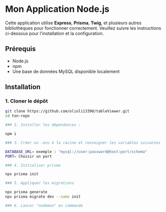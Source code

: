 # Mon Application Node.js

Cette application utilise **Express**, **Prisma**, **Twig**, et plusieurs autres bibliothèques pour fonctionner correctement. Veuillez suivre les instructions ci-dessous pour l'installation et la configuration.

## Prérequis

- Node.js 
- npm 
- Une base de données MySQL disponible localement

## Installation

### 1. Cloner le dépôt

```bash
git clone https://github.com/olioli13390/tableViewer.git
cd ton-repo

### 2. Installer les dépendances : 

npm i

### 3. Créer un .env à la racine et renseigner les variables suivantes

DATABASE_URL= exemple : "mysql://user:password@host:port/schema"
PORT= Choisir un port

### 4. Initialiser prisma

npx prisma init

### 5. Appliquer les migrations

npx prisma generate
npx prisma migrate dev --name init

### 6. Lancer "nodemon" en commande
